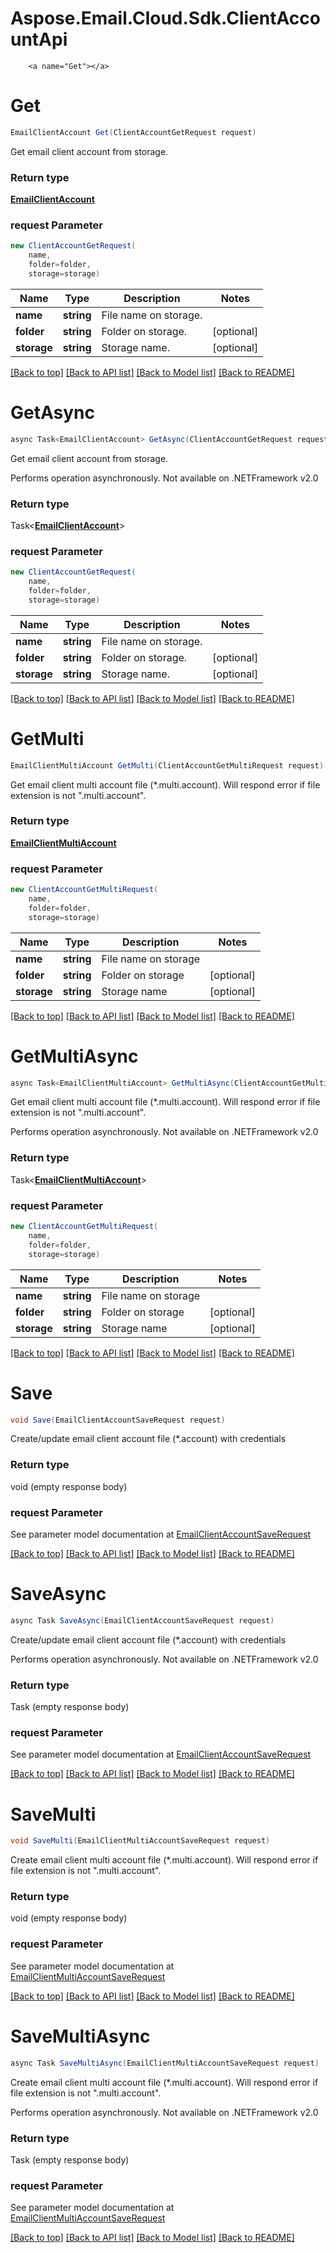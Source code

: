 # Aspose.Email.Cloud.Sdk.ClientAccountApi

        ﻿<a name="Get"></a>
# Get

```csharp
EmailClientAccount Get(ClientAccountGetRequest request)
```

Get email client account from storage.             

### Return type

[**EmailClientAccount**](EmailClientAccount.md)

### request Parameter
```csharp
new ClientAccountGetRequest(
    name,
    folder=folder,
    storage=storage)
```

Name | Type | Description  | Notes
------------- | ------------- | ------------- | -------------
 **name** | **string**| File name on storage. | 
 **folder** | **string**| Folder on storage. | [optional] 
 **storage** | **string**| Storage name. | [optional] 

[[Back to top]](#) [[Back to API list]](README.md#documentation-for-api-endpoints) [[Back to Model list]](README.md#documentation-for-models) [[Back to README]](README.md)

<a name="GetAsync"></a>
# GetAsync

```csharp
async Task<EmailClientAccount> GetAsync(ClientAccountGetRequest request)
```

Get email client account from storage.             

Performs operation asynchronously. Not available on .NETFramework v2.0

### Return type

Task<[**EmailClientAccount**](EmailClientAccount.md)>

### request Parameter
```csharp
new ClientAccountGetRequest(
    name,
    folder=folder,
    storage=storage)
```

Name | Type | Description  | Notes
------------- | ------------- | ------------- | -------------
 **name** | **string**| File name on storage. | 
 **folder** | **string**| Folder on storage. | [optional] 
 **storage** | **string**| Storage name. | [optional] 

[[Back to top]](#) [[Back to API list]](README.md#documentation-for-api-endpoints) [[Back to Model list]](README.md#documentation-for-models) [[Back to README]](README.md)
        ﻿<a name="GetMulti"></a>
# GetMulti

```csharp
EmailClientMultiAccount GetMulti(ClientAccountGetMultiRequest request)
```

Get email client multi account file (*.multi.account). Will respond error if file extension is not \".multi.account\".             

### Return type

[**EmailClientMultiAccount**](EmailClientMultiAccount.md)

### request Parameter
```csharp
new ClientAccountGetMultiRequest(
    name,
    folder=folder,
    storage=storage)
```

Name | Type | Description  | Notes
------------- | ------------- | ------------- | -------------
 **name** | **string**| File name on storage | 
 **folder** | **string**| Folder on storage | [optional] 
 **storage** | **string**| Storage name | [optional] 

[[Back to top]](#) [[Back to API list]](README.md#documentation-for-api-endpoints) [[Back to Model list]](README.md#documentation-for-models) [[Back to README]](README.md)

<a name="GetMultiAsync"></a>
# GetMultiAsync

```csharp
async Task<EmailClientMultiAccount> GetMultiAsync(ClientAccountGetMultiRequest request)
```

Get email client multi account file (*.multi.account). Will respond error if file extension is not \".multi.account\".             

Performs operation asynchronously. Not available on .NETFramework v2.0

### Return type

Task<[**EmailClientMultiAccount**](EmailClientMultiAccount.md)>

### request Parameter
```csharp
new ClientAccountGetMultiRequest(
    name,
    folder=folder,
    storage=storage)
```

Name | Type | Description  | Notes
------------- | ------------- | ------------- | -------------
 **name** | **string**| File name on storage | 
 **folder** | **string**| Folder on storage | [optional] 
 **storage** | **string**| Storage name | [optional] 

[[Back to top]](#) [[Back to API list]](README.md#documentation-for-api-endpoints) [[Back to Model list]](README.md#documentation-for-models) [[Back to README]](README.md)
        ﻿<a name="Save"></a>
# Save

```csharp
void Save(EmailClientAccountSaveRequest request)
```

Create/update email client account file (*.account) with credentials             

### Return type

void (empty response body)

### request Parameter

See parameter model documentation at [EmailClientAccountSaveRequest](EmailClientAccountSaveRequest.md)

[[Back to top]](#) [[Back to API list]](README.md#documentation-for-api-endpoints) [[Back to Model list]](README.md#documentation-for-models) [[Back to README]](README.md)

<a name="SaveAsync"></a>
# SaveAsync

```csharp
async Task SaveAsync(EmailClientAccountSaveRequest request)
```

Create/update email client account file (*.account) with credentials             

Performs operation asynchronously. Not available on .NETFramework v2.0

### Return type

Task (empty response body)

### request Parameter

See parameter model documentation at [EmailClientAccountSaveRequest](EmailClientAccountSaveRequest.md)

[[Back to top]](#) [[Back to API list]](README.md#documentation-for-api-endpoints) [[Back to Model list]](README.md#documentation-for-models) [[Back to README]](README.md)
        ﻿<a name="SaveMulti"></a>
# SaveMulti

```csharp
void SaveMulti(EmailClientMultiAccountSaveRequest request)
```

Create email client multi account file (*.multi.account). Will respond error if file extension is not \".multi.account\".             

### Return type

void (empty response body)

### request Parameter

See parameter model documentation at [EmailClientMultiAccountSaveRequest](EmailClientMultiAccountSaveRequest.md)

[[Back to top]](#) [[Back to API list]](README.md#documentation-for-api-endpoints) [[Back to Model list]](README.md#documentation-for-models) [[Back to README]](README.md)

<a name="SaveMultiAsync"></a>
# SaveMultiAsync

```csharp
async Task SaveMultiAsync(EmailClientMultiAccountSaveRequest request)
```

Create email client multi account file (*.multi.account). Will respond error if file extension is not \".multi.account\".             

Performs operation asynchronously. Not available on .NETFramework v2.0

### Return type

Task (empty response body)

### request Parameter

See parameter model documentation at [EmailClientMultiAccountSaveRequest](EmailClientMultiAccountSaveRequest.md)

[[Back to top]](#) [[Back to API list]](README.md#documentation-for-api-endpoints) [[Back to Model list]](README.md#documentation-for-models) [[Back to README]](README.md)
